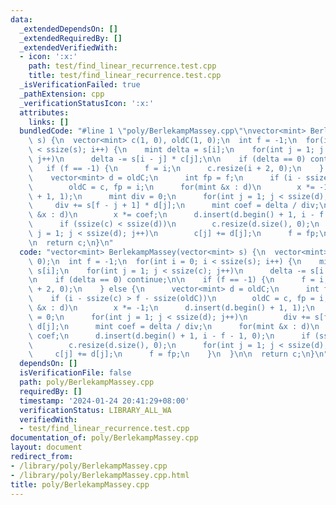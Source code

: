 ```yaml
---
data:
  _extendedDependsOn: []
  _extendedRequiredBy: []
  _extendedVerifiedWith:
  - icon: ':x:'
    path: test/find_linear_recurrence.test.cpp
    title: test/find_linear_recurrence.test.cpp
  _isVerificationFailed: true
  _pathExtension: cpp
  _verificationStatusIcon: ':x:'
  attributes:
    links: []
  bundledCode: "#line 1 \"poly/BerlekampMassey.cpp\"\nvector<mint> BerlekampMassey(vector<mint>\
    \ s) {\n  vector<mint> c(1, 0), oldC(1, 0);\n  int f = -1;\n  for(int i = 0; i\
    \ < ssize(s); i++) {\n    mint delta = s[i];\n    for(int j = 1; j < ssize(c);\
    \ j++)\n      delta -= s[i - j] * c[j];\n\n    if (delta == 0) continue;\n\n \
    \   if (f == -1) {\n      f = i;\n      c.resize(i + 2, 0);\n    } else {\n  \
    \    vector<mint> d = oldC;\n      int fp = f;\n      if (i - ssize(c) > f - ssize(oldC))\n\
    \        oldC = c, fp = i;\n      for(mint &x : d)\n        x *= -1;\n      d.insert(d.begin()\
    \ + 1, 1);\n      mint div = 0;\n      for(int j = 1; j < ssize(d); j++)\n   \
    \     div += s[f - j + 1] * d[j];\n      mint coef = delta / div;\n      for(mint\
    \ &x : d)\n        x *= coef;\n      d.insert(d.begin() + 1, i - f - 1, 0);\n\
    \      if (ssize(c) < ssize(d))\n        c.resize(d.size(), 0);\n      for(int\
    \ j = 1; j < ssize(d); j++)\n        c[j] += d[j];\n      f = fp;\n    }\n  }\n\
    \n  return c;\n}\n"
  code: "vector<mint> BerlekampMassey(vector<mint> s) {\n  vector<mint> c(1, 0), oldC(1,\
    \ 0);\n  int f = -1;\n  for(int i = 0; i < ssize(s); i++) {\n    mint delta =\
    \ s[i];\n    for(int j = 1; j < ssize(c); j++)\n      delta -= s[i - j] * c[j];\n\
    \n    if (delta == 0) continue;\n\n    if (f == -1) {\n      f = i;\n      c.resize(i\
    \ + 2, 0);\n    } else {\n      vector<mint> d = oldC;\n      int fp = f;\n  \
    \    if (i - ssize(c) > f - ssize(oldC))\n        oldC = c, fp = i;\n      for(mint\
    \ &x : d)\n        x *= -1;\n      d.insert(d.begin() + 1, 1);\n      mint div\
    \ = 0;\n      for(int j = 1; j < ssize(d); j++)\n        div += s[f - j + 1] *\
    \ d[j];\n      mint coef = delta / div;\n      for(mint &x : d)\n        x *=\
    \ coef;\n      d.insert(d.begin() + 1, i - f - 1, 0);\n      if (ssize(c) < ssize(d))\n\
    \        c.resize(d.size(), 0);\n      for(int j = 1; j < ssize(d); j++)\n   \
    \     c[j] += d[j];\n      f = fp;\n    }\n  }\n\n  return c;\n}\n"
  dependsOn: []
  isVerificationFile: false
  path: poly/BerlekampMassey.cpp
  requiredBy: []
  timestamp: '2024-01-24 20:41:29+08:00'
  verificationStatus: LIBRARY_ALL_WA
  verifiedWith:
  - test/find_linear_recurrence.test.cpp
documentation_of: poly/BerlekampMassey.cpp
layout: document
redirect_from:
- /library/poly/BerlekampMassey.cpp
- /library/poly/BerlekampMassey.cpp.html
title: poly/BerlekampMassey.cpp
---
```

